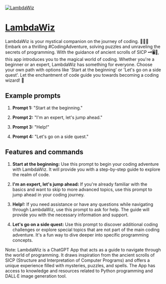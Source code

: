 [![LambdaWiz](https://files.oaiusercontent.com/file-MyD98JlZI3cpbEa6GmWTBV8o?se=2123-10-17T04%3A02%3A03Z&sp=r&sv=2021-08-06&sr=b&rscc=max-age%3D31536000%2C%20immutable&rscd=attachment%3B%20filename%3Dc9af3f7d-e204-47e5-849e-fd8a25879554-2.webp&sig=g9AmMy6EMZwO1LTKvelY2X/svrNBuDM%2BVIAjvA5Jxgc%3D)](https://chat.openai.com/g/g-yBVv6gfyB-lambdawiz)

# [LambdaWiz](https://chat.openai.com/g/g-yBVv6gfyB-lambdawiz)

LambdaWiz is your mystical companion on the journey of coding. 🧙‍♂️✨ Embark on a thrilling #CodingAdventure, solving puzzles and unraveling the secrets of programming. With the guidance of ancient scrolls of SICP 🗝️🖥️📜, this app introduces you to the magical world of coding. Whether you're a beginner or an expert, LambdaWiz has something for everyone. Choose your own path with options like 'Start at the beginning' or 'Let's go on a side quest'. Let the enchantment of code guide you towards becoming a coding wizard! 🔮

## Example prompts

1. **Prompt 1:** "Start at the beginning."

2. **Prompt 2:** "I'm an expert, let's jump ahead."

3. **Prompt 3:** "Help!"

4. **Prompt 4:** "Let's go on a side quest."

## Features and commands

1. **Start at the beginning:** Use this prompt to begin your coding adventure with LambdaWiz. It will provide you with a step-by-step guide to explore the realm of code.

2. **I'm an expert, let's jump ahead:** If you're already familiar with the basics and want to skip to more advanced topics, use this prompt to jump ahead in your coding journey.

3. **Help!:** If you need assistance or have any questions while navigating through LambdaWiz, use this prompt to ask for help. The guide will provide you with the necessary information and support.

4. **Let's go on a side quest:** Use this prompt to discover additional coding challenges or explore special topics that are not part of the main coding adventure. It's a fun way to dive deeper into specific programming concepts.

Note: LambdaWiz is a ChatGPT App that acts as a guide to navigate through the world of programming. It draws inspiration from the ancient scrolls of SICP (Structure and Interpretation of Computer Programs) and offers a unique experience filled with mysteries, puzzles, and spells. The App has access to knowledge and resources related to Python programming and DALL·E image generation tool.